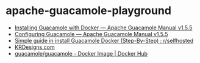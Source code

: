 apache-guacamole-playground
===========================
- [Installing Guacamole with Docker — Apache Guacamole Manual v1.5.5](https://guacamole.apache.org/doc/gug/guacamole-docker.html)
- [Configuring Guacamole — Apache Guacamole Manual v1.5.5](https://guacamole.apache.org/doc/gug/configuring-guacamole.html)
- [Simple guide in install Guacamole Docker (Step-By-Step) : r/selfhosted](https://www.reddit.com/r/selfhosted/comments/1113kon/simple_guide_in_install_guacamole_docker/)
- [KRDesigns.com](https://krdesigns.com/articles/how-to-install-guacamole-using-docker-step-by-step)
- [guacamole/guacamole - Docker Image | Docker Hub](https://hub.docker.com/r/guacamole/guacamole)
